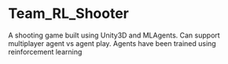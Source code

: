 # Team_RL_Shooter
A shooting game built using Unity3D and MLAgents. Can support multiplayer agent vs agent play. Agents have been trained using reinforcement learning
